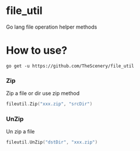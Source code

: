 # file_util
Go lang file operation helper methods

# How to use?
```
go get -u https://github.com/TheScenery/file_util
```

### Zip
Zip a file or dir use zip method
```go
fileutil.Zip("xxx.zip", "srcDir")
```

### UnZip
Un zip a file
```go
fileutil.UnZip("dstDir", "xxx.zip")
```